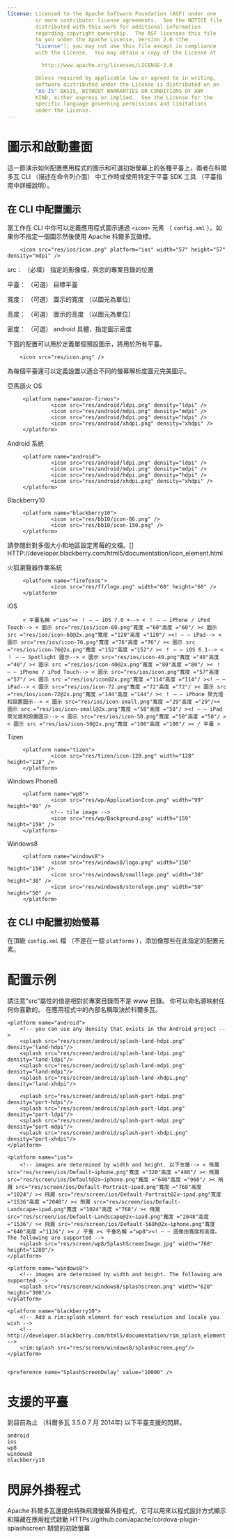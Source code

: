 ```yaml
---
license: Licensed to the Apache Software Foundation (ASF) under one
         or more contributor license agreements.  See the NOTICE file
         distributed with this work for additional information
         regarding copyright ownership.  The ASF licenses this file
         to you under the Apache License, Version 2.0 (the
         "License"); you may not use this file except in compliance
         with the License.  You may obtain a copy of the License at

           http://www.apache.org/licenses/LICENSE-2.0

         Unless required by applicable law or agreed to in writing,
         software distributed under the License is distributed on an
         "AS IS" BASIS, WITHOUT WARRANTIES OR CONDITIONS OF ANY
         KIND, either express or implied.  See the License for the
         specific language governing permissions and limitations
         under the License.
---
```


# 圖示和啟動畫面

這一節演示如何配置應用程式的圖示和可選初始螢幕上的各種平臺上，兩者在科爾多瓦 CLI （描述在命令列介面） 中工作時或使用特定于平臺 SDK 工具 （平臺指南中詳細說明）。

## 在 CLI 中配置圖示

當工作在 CLI 中你可以定義應用程式圖示通過 `<icon>` 元素 （ `config.xml` ）。如果你不指定一個圖示然後使用 Apache 科爾多瓦徽標。

        <icon src="res/ios/icon.png" platform="ios" width="57" height="57" density="mdpi" />
    

src： （必填） 指定的影像檔，與您的專案目錄的位置

平臺： （可選） 目標平臺

寬度： （可選） 圖示的寬度 （以圖元為單位）

高度： （可選） 圖示的高度 （以圖元為單位）

密度： （可選） android 具體，指定圖示密度

下面的配置可以用於定義單個預設圖示，將用於所有平臺。

        <icon src="res/icon.png" />
    

為每個平臺還可以定義設置以適合不同的螢幕解析度圖元完美圖示。

亞馬遜火 OS

         <platform name="amazon-fireos">
                  <icon src="res/android/ldpi.png" density="ldpi" />
                  <icon src="res/android/mdpi.png" density="mdpi" />
                  <icon src="res/android/hdpi.png" density="hdpi" />
                  <icon src="res/android/xhdpi.png" density="xhdpi" />
         </platform>
    

Android 系統

         <platform name="android">
                  <icon src="res/android/ldpi.png" density="ldpi" />
                  <icon src="res/android/mdpi.png" density="mdpi" />
                  <icon src="res/android/hdpi.png" density="hdpi" />
                  <icon src="res/android/xhdpi.png" density="xhdpi" />
         </platform>
    

Blackberry10

         <platform name="blackberry10">
                  <icon src="res/bb10/icon-86.png" />
                  <icon src="res/bb10/icon-150.png" />
         </platform>
    

請參閱針對多個大小和地區設定黑莓的文檔。[] HTTP://developer.blackberry.com/html5/documentation/icon_element.html

火狐瀏覽器作業系統

         <platform name="firefoxos">
                  <icon src="res/ff/logo.png" width="60" height="60" />
         </platform>
    

iOS

         < 平臺名稱 ="ios">< ！ — — iOS 7.0 +--> < ！ — — iPhone / iPod Touch--> < 圖示 src="res/ios/icon-60.png"寬度 ="60"高度 ="60"/ >< 圖示 src ="res/ios/icon-60@2x.png"寬度 ="120"高度 ="120"/ ><! — — iPad--> < 圖示 src="res/ios/icon-76.png"寬度 ="76"高度 ="76"/ >< 圖示 src ="res/ios/icon-76@2x.png"寬度 ="152"高度 ="152"/ >< ！ — — iOS 6.1--> < ！ — — Spotlight 圖示--> < 圖示 src="res/ios/icon-40.png"寬度 ="40"高度 ="40"/ >< 圖示 src ="res/ios/icon-40@2x.png"寬度 ="80"高度 ="80"/ >< ！ — — iPhone / iPod Touch--> < 圖示 src="res/ios/icon.png"寬度 ="57"高度 ="57"/ >< 圖示 src ="res/ios/icon@2x.png"寬度 ="114"高度 ="114"/ ><! — — iPad--> < 圖示 src="res/ios/icon-72.png"寬度 ="72"高度 ="72"/ >< 圖示 src ="res/ios/icon-72@2x.png"寬度 ="144"高度 ="144"/ >< ！ — — iPhone 聚光燈和設置圖示--> < 圖示 src="res/ios/icon-small.png"寬度 ="29"高度 ="29"/>< 圖示 src ="res/ios/icon-small@2x.png"寬度 ="58"高度 ="58"/ ><! — — iPad 聚光燈和設置圖示--> < 圖示 src="res/ios/icon-50.png"寬度 ="50"高度 ="50"/ >< 圖示 src ="res/ios/icon-50@2x.png"寬度 ="100"高度 ="100"/ >< / 平臺 >
    

Tizen

         <platform name="tizen">
                  <icon src="res/tizen/icon-128.png" width="128" height="128" />
         </platform>
    

Windows Phone8

         <platform name="wp8">
                  <icon src="res/wp/ApplicationIcon.png" width="99" height="99" />
                  <!-- tile image -->
                  <icon src="res/wp/Background.png" width="159" height="159" />
         </platform>
    

Windows8

         <platform name="windows8">
                  <icon src="res/windows8/logo.png" width="150" height="150" />
                  <icon src="res/windows8/smalllogo.png" width="30" height="30" />
                  <icon src="res/windows8/storelogo.png" width="50" height="50" />
         </platform>
    

## 在 CLI 中配置初始螢幕

在頂級 `config.xml` 檔 （不是在一個 `platforms` ），添加像那些在此指定的配置元素。

# 配置示例

請注意"src"屬性的值是相對於專案目錄而不是 www 目錄。 你可以命名源映射任何你喜歡的。 在應用程式中的內部名稱取決於科爾多瓦。

    <platform name="android">
        <!-- you can use any density that exists in the Android project -->
        <splash src="res/screen/android/splash-land-hdpi.png" density="land-hdpi"/>
        <splash src="res/screen/android/splash-land-ldpi.png" density="land-ldpi"/>
        <splash src="res/screen/android/splash-land-mdpi.png" density="land-mdpi"/>
        <splash src="res/screen/android/splash-land-xhdpi.png" density="land-xhdpi"/>
    
        <splash src="res/screen/android/splash-port-hdpi.png" density="port-hdpi"/>
        <splash src="res/screen/android/splash-port-ldpi.png" density="port-ldpi"/>
        <splash src="res/screen/android/splash-port-mdpi.png" density="port-mdpi"/>
        <splash src="res/screen/android/splash-port-xhdpi.png" density="port-xhdpi"/>
    </platform>
    
    <platform name="ios">
        <!-- images are determined by width and height. 以下支援--> < 飛濺 src="res/screen/ios/Default~iphone.png"寬度 ="320"高度 ="480"/ >< 飛濺 src="res/screen/ios/Default@2x~iphone.png"寬度 ="640"高度 ="960"/ >< 飛濺 src="res/screen/ios/Default-Portrait~ipad.png"寬度 ="768"高度 ="1024"/ >< 飛濺 src="res/screen/ios/Default-Portrait@2x~ipad.png"寬度 ="1536"高度 ="2048"/ >< 飛濺 src="res/screen/ios/Default-Landscape~ipad.png"寬度 ="1024"高度 ="768"/ >< 飛濺 src="res/screen/ios/Default-Landscape@2x~ipad.png"寬度 ="2048"高度 ="1536"/ >< 飛濺 src="res/screen/ios/Default-568h@2x~iphone.png"寬度 ="640"高度 ="1136"/ >< / 平臺 >< 平臺名稱 ="wp8"><! — — 圖像由寬度和高度。 The following are supported -->
        <splash src="res/screen/wp8/SplashScreenImage.jpg" width="768" height="1280"/>
    </platform>
    
    <platform name="windows8">
        <!-- images are determined by width and height. The following are supported -->
        <splash src="res/screen/windows8/splashscreen.png" width="620" height="300"/>
    </platform>
    
    <platform name="blackberry10">
        <!-- Add a rim:splash element for each resolution and locale you wish -->
        <!-- http://developer.blackberry.com/html5/documentation/rim_splash_element.html -->
        <rim:splash src="res/screen/windows8/splashscreen.png"/>
    </platform>
    
    
    <preference name="SplashScreenDelay" value="10000" />
    

# 支援的平臺

到目前為止 （科爾多瓦 3.5.0 7 月 2014年) 以下平臺支援的閃屏。

    android
    ios
    wp8
    windows8
    blackberry10
    

# 閃屏外掛程式

Apache 科爾多瓦還提供特殊飛濺螢幕外掛程式，它可以用來以程式設計方式顯示和隱藏在應用程式啟動 HTTPs://github.com/apache/cordova-plugin-splashscreen 期間的初始螢幕
